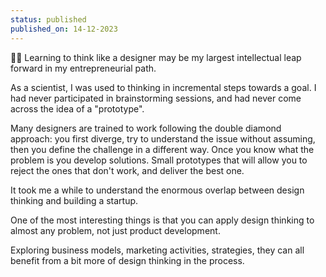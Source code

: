 ```yaml
---
status: published
published_on: 14-12-2023
---
```

👨‍🎨 Learning to think like a designer may be my largest intellectual leap forward in my entrepreneurial path. 

As a scientist, I was used to thinking in incremental steps towards a goal. I had never participated in brainstorming sessions, and had never come across the idea of a "prototype". 

Many designers are trained to work following the double diamond approach: you first diverge, try to understand the issue without assuming, then you define the challenge in a different way. Once you know what the problem is you develop solutions. Small prototypes that will allow you to reject the ones that don't work, and deliver the best one. 

It took me a while to understand the enormous overlap between design thinking and building a startup. 

One of the most interesting things is that you can apply design thinking to almost any problem, not just product development. 

Exploring business models, marketing activities, strategies, they can all benefit from a bit more of design thinking in the process. 